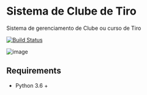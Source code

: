 # Sistema de Clube de Tiro
Sistema de gerenciamento de Clube ou curso de Tiro

[![Build Status](https://travis-ci.com/leonardocintra/clube-tiro.svg?branch=main)](https://travis-ci.com/leonardocintra/clube-tiro)


![image](https://media.giphy.com/media/3oKIPBovAJobaGS61W/giphy.gif)

## Requirements
- Python 3.6 + 


